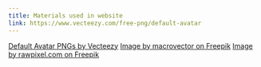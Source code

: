 ```yaml
---
title: Materials used in website
link: https://www.vecteezy.com/free-png/default-avatar
---
```

<a href="https://www.vecteezy.com/free-png/default-avatar">Default Avatar PNGs by Vecteezy</a>
<a href="https://www.freepik.com/free-vector/charity-flat-concept-with-smiling-volunteers-holding-donation-boxes-big-heart-vector-illustration_37423479.htm#fromView=search&page=1&position=1&uuid=62268f25-c78d-4593-b46d-123924d29f8f&query=donors">Image by macrovector on Freepik</a>
<a href="https://www.freepik.com/free-photo/hands-united-heart-community-love_17229868.htm#fromView=search&page=1&position=3&uuid=ae2aeeeb-f8b2-49a8-9d49-11cd8a24a0de&query=donors">Image by rawpixel.com on Freepik</a>